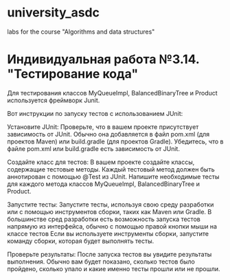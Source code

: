 # university_asdc
labs for the course "Algorithms and data structures"

# **Индивидуальная работа №3.14. "Тестирование кода"**


Для тестирования классов MyQueueImpl, BalancedBinaryTree и Product
используется фреймворк Junit. 

Вот инструкции по запуску тестов с использованием JUnit:

Установите JUnit: Проверьте, что в вашем проекте присутствует 
зависимость от JUnit. Обычно она добавляется в файл pom.xml 
(для проектов Maven) или build.gradle (для проектов Gradle).
Убедитесь, что в файле pom.xml или build.gradle есть зависимость 
от JUnit.

Создайте класс для тестов: В вашем проекте создайте классы, 
содержащие тестовые методы. Каждый тестовый метод должен быть
аннотирован с помощью @Test из JUnit. Напишите необходимые тесты 
для каждого метода классов  MyQueueImpl, BalancedBinaryTree и Product.

Запустите тесты: Запустите тесты, используя свою среду разработки 
или с помощью инструментов сборки, таких как Maven или Gradle. 
В большинстве сред разработки есть возможность запуска тестов 
напрямую из интерфейса, обычно с помощью правой кнопки мыши на
классе тестов Если вы используете инструменты сборки, запустите 
команду сборки, которая будет выполнять тесты.

Проверьте результаты: После запуска тестов вы увидите результаты
выполнения. Обычно вам будет показано, сколько тестов было пройдено,
сколько упало и какие именно тесты прошли или не прошли.



